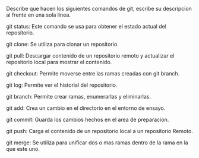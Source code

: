 Describe que hacen los siguientes comandos de git, escribe su descripcion al frente en una sola linea.

git status: Este comando se usa para obtener el estado actual del repositorio.

git clone: Se utiliza para clonar un repositorio.

git pull: Descargar contenido de un repositorio remoto y actualizar el repositorio local para mostrar el contenido.

git checkout: Permite moverse entre las ramas creadas con git branch.

git log: Permite ver el historial del repositorio.

git branch: Permite crear ramas, enumerarlas y eliminarlas.

git add: Crea un cambio en el directorio en el entorno de ensayo.

git commit: Guarda los cambios hechos en el area de preparacion.

git push: Carga el contenido de un repositorio local a un repositorio Remoto.

git merge: Se utiliza para unificar dos o mas ramas dentro de la rama en la que este uno.
